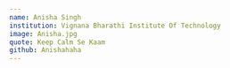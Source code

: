 ```yaml
---
name: Anisha Singh
institution: Vignana Bharathi Institute Of Technology
image: Anisha.jpg
quote: Keep Calm Se Kaam
github: Anishahaha
---
```

